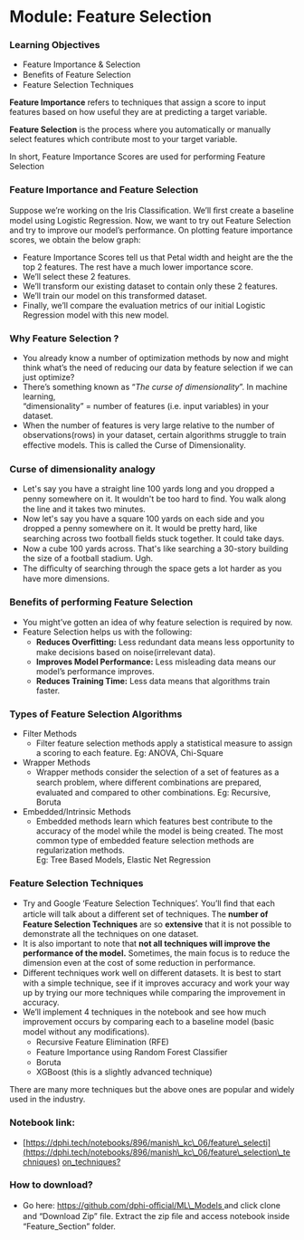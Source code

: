 # Module: Feature Selection

### **Learning Objectives**

* Feature Importance & Selection
* Beneﬁts of Feature Selection
* Feature Selection Techniques

**Feature Importance** refers to techniques that assign a score to input features based on how useful they are at predicting a target variable.

**Feature Selection** is the process where you automatically or manually select features which contribute most to your target variable.

In short, Feature Importance Scores are used for performing Feature Selection

### Feature Importance and Feature Selection

Suppose we’re working on the Iris Classiﬁcation. We’ll ﬁrst create a baseline model using Logistic Regression. Now, we want to try out Feature Selection and try to improve our model’s performance. On plotting feature importance scores, we obtain the below graph:

* Feature Importance Scores tell us that Petal width and height are the the top 2 features. The rest have a much lower importance score.
* We’ll select these 2 features.
* We’ll transform our existing dataset to contain only these 2 features.
* We’ll train our model on this transformed dataset.
* Finally, we’ll compare the evaluation metrics of our initial Logistic Regression model with this new model.

### Why Feature Selection ?

* You already know a number of optimization methods by now and might think what’s the need of reducing our data by feature selection if we can just optimize?
* There’s something known as “_The curse of dimensionality_”. In machine learning,\
  “dimensionality” = number of features (i.e. input variables) in your dataset.
* When the number of features is very large relative to the number of observations(rows) in your dataset, certain algorithms struggle to train eﬀective models. This is called the Curse of Dimensionality.

### Curse of dimensionality analogy

* Let's say you have a straight line 100 yards long and you dropped a penny somewhere on it. It wouldn't be too hard to ﬁnd. You walk along the line and it takes two minutes.
* Now let's say you have a square 100 yards on each side and you dropped a penny somewhere on it. It would be pretty hard, like searching across two football ﬁelds stuck together. It could take days.
* Now a cube 100 yards across. That's like searching a 30-story building the size of a football stadium. Ugh.
* The diﬃculty of searching through the space gets a lot harder as you have more dimensions.

### Benefits of performing Feature Selection

* You might’ve gotten an idea of why feature selection is required by now.
* Feature Selection helps us with the following:
  * **Reduces Overﬁtting:** Less redundant data means less opportunity to make decisions based on noise(irrelevant data).
  * **Improves Model Performance:** Less misleading data means our model’s performance improves.
  * **Reduces Training Time:** Less data means that algorithms train faster.

### Types of Feature Selection Algorithms

* Filter Methods
  * Filter feature selection methods apply a statistical measure to assign a scoring to each feature. Eg: ANOVA, Chi-Square
* Wrapper Methods
  * Wrapper methods consider the selection of a set of features as a search problem, where diﬀerent combinations are prepared, evaluated and compared to other combinations. Eg: Recursive, Boruta
* Embedded/Intrinsic Methods
  * Embedded methods learn which features best contribute to the accuracy of the model while the model is being created. The most common type of embedded feature selection methods are regularization methods.\
    Eg: Tree Based Models, Elastic Net Regression

### Feature Selection Techniques

* Try and Google ‘Feature Selection Techniques’. You’ll ﬁnd that each article will talk about a diﬀerent set of techniques. The **number of Feature Selection Techniques** are so **extensive** that it is not possible to demonstrate all the techniques on one dataset.
* It is also important to note that **not all techniques will improve the performance of the model.** Sometimes, the main focus is to reduce the dimension even at the cost of some reduction in performance.
* Diﬀerent techniques work well on diﬀerent datasets. It is best to start with a simple technique, see if it improves accuracy and work your way up by trying our more techniques while comparing the improvement in accuracy.
* We’ll implement 4 techniques in the notebook and see how much improvement occurs by comparing each to a baseline model (basic model without any modiﬁcations).
  * Recursive Feature Elimination (RFE)
  * Feature Importance using Random Forest Classiﬁer
  * Boruta
  * XGBoost (this is a slightly advanced technique)

There are many more techniques but the above ones are popular and widely used in the industry.

### **Notebook link:**

* [https://dphi.tech/notebooks/896/manish\_kc\_06/feature\_selecti](https://dphi.tech/notebooks/896/manish\_kc\_06/feature\_selection\_techniques) [on\_techniques?](https://dphi.tech/notebooks/896/manish\_kc\_06/feature\_selection\_techniques)

### How to download?

* Go here: [https://github.com/dphi-oﬃcial/ML\_Models ](https://github.com/dphi-official/ML\_Models)and click clone and “Download Zip” ﬁle. Extract the zip ﬁle and access notebook inside “Feature\_Section” folder.
